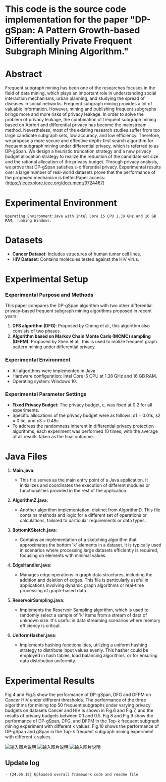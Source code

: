 ﻿# This code is the source code implementation for the paper "DP-gSpan: A Pattern Growth-based Differentially Private Frequent Subgraph Mining Algorithm."



# Abstract
Frequent subgraph mining has been one of the researches focuses in the field of data mining, which plays an important role in understanding social interaction mechanisms, urban planning, and studying the spread of diseases in social networks. Frequent subgraph mining provides a lot of valuable information. However, mining and publishing frequent subgraphs brings more and more risks of privacy leakage. In order to solve the problem of privacy leakage, the combination of frequent subgraph mining based on Apriori and differential privacy has become the mainstream method. Nevertheless, most of the existing research studies suffer from too large candidate subgraph sets, low accuracy, and low efficiency. Therefore, we propose a more secure and effective depth-first search algorithm for frequent subgraph mining under differential privacy, which is referred to as DP-gSpan. We design a heuristic truncation strategy and a new privacy budget allocation strategy to realize the reduction of the candidate set size and the rational allocation of the privacy budget. Through privacy analysis, we prove that DP-gSpan satisfies ε-differential privacy. Experimental results over a large number of real-world datasets prove that the performance of the proposed mechanism is better.Paper access: (https://ieeexplore.ieee.org/document/9724467)


# Experimental Environment

```
Operating Environment:Java with Intel Core i5 CPU 1.38 GHz and 16 GB RAM, running Windows.
```

# Datasets

- **Cancer Dataset**: Includes structures of human tumor cell lines.
- **HIV Dataset**: Contains molecules tested against the HIV virus.

# Experimental Setup

### Experimental Purpose and Methods
This paper compares the DP-gSpan algorithm with two other differential privacy-based frequent subgraph mining algorithms proposed in recent years:
1. **DFS algorithm (DFG)**: Proposed by Cheng et al., this algorithm also consists of two phases.
2. **Algorithm based on Markov Chain Monte Carlo (MCMC) sampling (DFPM)**: Proposed by Shen et al., this is used to realize frequent graph pattern mining under differential privacy.

### Experimental Environment
- All algorithms were implemented in Java.
- Hardware configuration: Intel Core i5 CPU at 1.38 GHz and 16 GB RAM.
- Operating system: Windows 10.

### Experimental Parameter Settings
- **Fixed Privacy Budget**: The privacy budget, ε, was fixed at 0.2 for all experiments.
- Specific allocations of the privacy budget were as follows: ε1 = 0.01ε, ε2 = 0.5ε, and ε3 = 0.49ε.
- To address the randomness inherent in differential privacy protection algorithms, each experiment was performed 10 times, with the average of all results taken as the final outcome.

# Java Files

1. **Main.java**:
   - This file serves as the main entry point of a Java application. It initializes and coordinates the execution of different modules or functionalities provided in the rest of the application.

2. **AlgorithmZ.java**:
   - Another algorithm implementation, distinct from AlgorithmD. This file contains methods and logic for a different set of operations or calculations, tailored to particular requirements or data types.

3. **BottomKSketch.java**:
   - Contains an implementation of a sketching algorithm that approximates the bottom 'k' elements in a dataset. It is typically used in scenarios where processing large datasets efficiently is required, focusing on elements with minimal values.

4. **EdgeHandler.java**:
   - Manages edge operations in graph data structures, including the addition and deletion of edges. This file is particularly useful in applications involving dynamic graph algorithms or real-time processing of graph-based data.

5. **ReservoirSampling.java**:
   - Implements the Reservoir Sampling algorithm, which is used to randomly select a sample of 'k' items from a stream of data of unknown size. It's useful in data streaming scenarios where memory efficiency is critical.


6. **UniformHasher.java**:
   - Implements hashing functionalities, utilizing a uniform hashing strategy to distribute input values evenly. This hasher could be employed in hash tables, load balancing algorithms, or for ensuring data distribution uniformity.


#  Experimental Results

Fig.4 and Fig.5 show the performance of DP-gSpan, DFG and DFPM on Cancer HIV under different thresholds.
The performance of the three algorithms for mining top 50 frequent subgraphs under varying privacy budgets on datasets Cancer and HIV is shown in Fig.6 and Fig.7, and the results of privacy budgets between 0.1 and 0.5.
Fig.8 and Fig.9 show the performance of DP-gSpan, DFG, and DFPM in the Top-k frequent subgraph mining experiment with different k values.
Fig.10 shows the performance of DP-gSpan and gSpan in the Top-k frequent subgraph mining experiment with different k values.

![输入图片说明](https://github.com/csmaxuebin/DP-gSpan/blob/main/pic/fig4-6.jpg)
![输入图片说明](https://github.com/csmaxuebin/DP-gSpan/blob/main/pic/fig7-8.jpg)
![输入图片说明](https://github.com/csmaxuebin/DP-gSpan/blob/main/pic/fig9-10.jpg)








## Update log

```
- {24.06.15} Uploaded overall framework code and readme file
```

